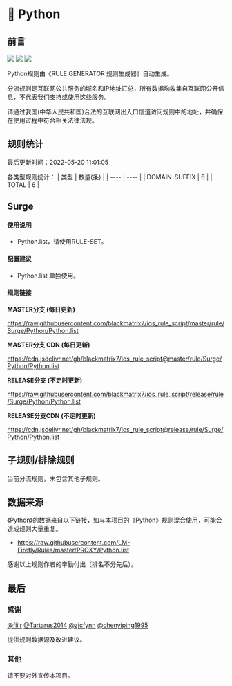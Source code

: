 # 🧸 Python

## 前言

![](https://shields.io/badge/-移除重复规则-ff69b4) ![](https://shields.io/badge/-DOMAIN与DOMAIN--SUFFIX合并-green) ![](https://shields.io/badge/-IP--CIDR(6)合并-blueviolet) 

Python规则由《RULE GENERATOR 规则生成器》自动生成。

分流规则是互联网公共服务的域名和IP地址汇总，所有数据均收集自互联网公开信息，不代表我们支持或使用这些服务。

请通过我国(中华人民共和国)合法的互联网出入口信道访问规则中的地址，并确保在使用过程中符合相关法律法规。

## 规则统计

最后更新时间：2022-05-20 11:01:05

各类型规则统计：
| 类型 | 数量(条)  | 
| ---- | ----  |
| DOMAIN-SUFFIX | 6  | 
| TOTAL | 6  | 


## Surge 

#### 使用说明
- Python.list，请使用RULE-SET。

#### 配置建议
- Python.list 单独使用。

#### 规则链接
**MASTER分支 (每日更新)**

https://raw.githubusercontent.com/blackmatrix7/ios_rule_script/master/rule/Surge/Python/Python.list

**MASTER分支 CDN (每日更新)**

https://cdn.jsdelivr.net/gh/blackmatrix7/ios_rule_script@master/rule/Surge/Python/Python.list

**RELEASE分支 (不定时更新)**

https://raw.githubusercontent.com/blackmatrix7/ios_rule_script/release/rule/Surge/Python/Python.list

**RELEASE分支CDN (不定时更新)**

https://cdn.jsdelivr.net/gh/blackmatrix7/ios_rule_script@release/rule/Surge/Python/Python.list

## 子规则/排除规则


当前分流规则，未包含其他子规则。

## 数据来源

《Python》的数据来自以下链接，如与本项目的《Python》规则混合使用，可能会造成规则大量重复。

- https://raw.githubusercontent.com/LM-Firefly/Rules/master/PROXY/Python.list


感谢以上规则作者的辛勤付出（排名不分先后）。

## 最后

### 感谢

[@fiiir](https://github.com/fiiir) [@Tartarus2014](https://github.com/Tartarus2014) [@zjcfynn](https://github.com/zjcfynn) [@chenyiping1995](https://github.com/chenyiping1995) 

提供规则数据源及改进建议。

### 其他

请不要对外宣传本项目。